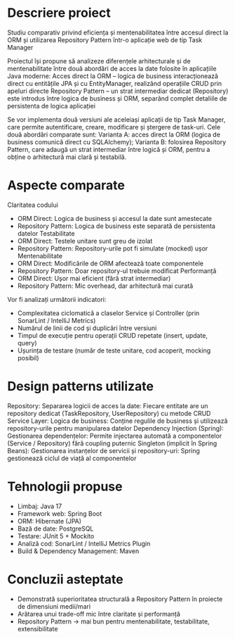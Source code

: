 # Descriere proiect
Studiu comparativ privind eficiența și mentenabilitatea între accesul direct la ORM și utilizarea Repository Pattern într-o aplicație web de tip Task Manager

Proiectul își propune să analizeze diferențele arhitecturale și de mentenabilitate între două abordări de acces la date folosite în aplicațiile Java moderne:
Acces direct la ORM – logica de business interacționează direct cu entitățile JPA și cu EntityManager, realizând operațiile CRUD prin apeluri directe 
Repository Pattern – un strat intermediar dedicat (Repository) este introdus între logica de business și ORM, separând complet detaliile de persistenta de logica aplicației

Se vor implementa două versiuni ale aceleiași aplicații de tip Task Manager, care permite autentificare, creare, modificare și ștergere de task-uri.
Cele două abordări comparate sunt:
Varianta A: acces direct la ORM (logica de business comunică direct cu SQLAlchemy);
Varianta B: folosirea Repository Pattern, care adaugă un strat intermediar între logică și ORM, pentru a obține o arhitectură mai clară și testabilă.

# Aspecte comparate
Claritatea codului
- ORM Direct: Logica de business și accesul la date sunt amestecate
- Repository Pattern: Logica de business este separată de persistenta datelor
Testabilitate
- ORM Direct: Testele unitare sunt greu de izolat
- Repository Pattern: Repository-urile pot fi simulate (mocked) ușor
Mentenabilitate
- ORM Direct: Modificările de ORM afectează toate componentele
- Repository Pattern: Doar repository-ul trebuie modificat
Performanță
- ORM Direct: Ușor mai eficient (fără strat intermediar)
- Repository Pattern: Mic overhead, dar arhitectură mai curată

Vor fi analizați următorii indicatori:
- Complexitatea ciclomatică a claselor Service și Controller (prin SonarLint / IntelliJ Metrics)
- Numărul de linii de cod și duplicări între versiuni
- Timpul de execuție pentru operații CRUD repetate (insert, update, query)
- Ușurința de testare (număr de teste unitare, cod acoperit, mocking posibil)

# Design patterns utilizate
Repository:	Separarea logicii de acces la date: Fiecare entitate are un repository dedicat (TaskRepository, UserRepository) cu metode CRUD
Service Layer: Logica de business:	Conține regulile de business și utilizează repository-urile pentru manipularea datelor
Dependency Injection (Spring):	Gestionarea dependențelor:	Permite injectarea automată a componentelor (Service / Repository) fără coupling puternic
Singleton (implicit în Spring Beans):	Gestionarea instanțelor de servicii și repository-uri: Spring gestionează ciclul de viață al componentelor

# Tehnologii propuse
- Limbaj: Java 17
- Framework web: Spring Boot
- ORM: Hibernate (JPA)
- Bază de date: PostgreSQL
- Testare:	JUnit 5 + Mockito
- Analiză cod:	SonarLint / IntelliJ Metrics Plugin
- Build & Dependency Management:	Maven

# Concluzii asteptate
- Demonstrată superioritatea structurală a Repository Pattern în proiecte de dimensiuni medii/mari
- Arătarea unui trade-off mic între claritate și performanță
- Repository Pattern → mai bun pentru mentenabilitate, testabilitate, extensibilitate
